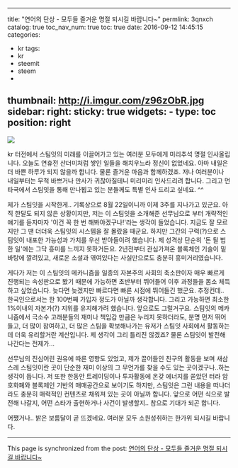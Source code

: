 
---
title: "연어의 단상 - 모두들 즐거운 명절 되시길 바랍니다~"
permlink: 3qnxch
catalog: true
toc_nav_num: true
toc: true
date: 2016-09-12 14:45:15
categories:
- kr
tags:
- kr
- steemit
- steem
- 
thumbnail: http://i.imgur.com/z96zObR.jpg
sidebar:
    right:
        sticky: true
widgets:
    -
        type: toc
        position: right
---


![](http://i.imgur.com/z96zObR.jpg)

kr 터전에서 스팀잇의 미래를 이끌어가고 있는 여러분 모두에게 미리추석 명절 인사올립니다.  오늘도 연휴전 산더미처럼 쌓인 일들을 해치우느라 정신이 없었네요. 아마 내일은 더 바쁜 하루가 되지 않을까 합니다. 물론 즐거운 마음과 함께하겠죠. 저나 여러분이나 내일부터는 무척 바쁘거나 만사가 귀찮아질테니 미리미리 인사드리려 합니다. 그리고 먼 타국에서 스팀잇을 통해 만나뵙고 있는 분들께도 특별 인사 드리고 싶네요. ^^

제가 스팀잇을 시작한게.. 기록상으로 8월 22일이니까 이제 3주를 지나가고 있군요. 아직 한달도 되지 않은 상황이지만, 저는 이 스팀잇을 소개해준 선무님으로 부터 개략적인 얘기를 듣자마자 '이건 꼭 한 번 해봐야겠구나!'라는 생각이 들었습니다. 지금도 잘 모르지만 그 땐 더더욱 스팀잇의 시스템을 잘 몰랐을 때군요. 하지만 그간의 구력(?)으로 스팀잇이 내포한 가능성과 가치를 우선 받아들이려 했습니다. 제 성격상 단순히 '돈 될 법한 일'에는 그닥 흥미를 느끼지 못하거든요. 2년전부터 관심가져온 블록체인 기술이 밑바탕에 깔려있고, 새로운 소셜과 엮여있다는 사실만으로도 충분히 흥미거리였습니다.

게다가 저는 이 스팀잇의 메카니즘을 일종의 자본주의 사회의 축소판이자 매우 빠르게 진행되는 속성판으로 봤기 때문에 가능하면 초반부터 뛰어들어 이후 과정들을 몸소 체득하고 싶었습니다. 늦다면 늦겠지만 빠르다면 빠른 시점에 뛰어들긴 했군요. 추정컨데.. 한국인으로서는 한 100번째 가입자 정도가 아닐까 생각합니다. 그리고 가능하면 최소한 1%이내의 자본가(?) 지위를 유지해가려 했습니다. 앞으로도 그럴거구요. 스팀잇의 메카니즘에서 극소수 고래분들의 재미나 책임감 만큼은 누리지 못하더라도, 분명 먼저 뛰어들고, 더 많이 참여하고, 더 많은 스팀을 확보해나가는 유저가 스팀잇 사회에서 활동하는데 더욱 유리할거란 계산입니다. 제 생각이 그리 틀리진 않겠죠? 물론 스팀잇이 발전해 나간다는 전제가...

선무님의 진심어린 권유에 따른 영향도 있었고, 제가 끌어들인 친구의 활동을 보며 새삼스레 스팀잇이란 곳이 단순한 재미 이상의 그 무언가를 찾을 수도 있는 곳이겠구나..하는 생각이 듭니다. 저 또한 한동안 트레이딩이나 투자활동에 온갖 에너지를 쏟았던 터라 암호화폐와 블록체인 기반의 매매공간으로 보이기도 하지만, 스팀잇은 그런 내용을 떠나더라도 충분히 매력적인 컨텐츠로 채워져 있는 곳이 아닐까 합니다. 앞으로 어떤 식으로 발전해 나갈지, 어떤 스타가 출현하거나 사건이 발생할지.. 참으로 기대가 되곤 합니다.

어쨌거나.. 밝은 보름달이 곧 뜨겠네요. 여러분 모두 소원성취하는 한가위 되시길 바랍니다.

- - -

This page is synchronized from the post: [연어의 단상 - 모두들 즐거운 명절 되시길 바랍니다~](https://steemit.com/@jack8831/3qnxch)
